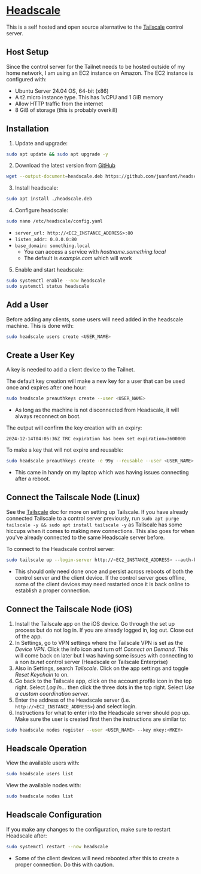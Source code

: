 # [Headscale](https://headscale.net/)

This is a self hosted and open source alternative to the [Tailscale](./tailscale.md) control server.
## Host Setup

Since the control server for the Tailnet needs to be hosted outside of my home network, I am using an EC2 instance on Amazon. The EC2 instance is configured with:
- Ubuntu Server 24.04 OS, 64-bit (x86)
- A t2.micro instance type. This has 1vCPU and 1 GiB memory
- Allow HTTP traffic from the internet
- 8 GiB of storage (this is probably overkill)
## Installation

1. Update and upgrade:
```bash
sudo apt update && sudo apt upgrade -y
```

2. Download the latest version from [GitHub](https://github.com/juanfont/headscale/releases)
```bash 
wget --output-document=headscale.deb https://github.com/juanfont/headscale/releases/download/v0.23.0/headscale_0.23.0_linux_amd64.deb
```

3. Install headscale:
```bash
sudo apt install ./headscale.deb
```

4. Configure headscale:
```bash
sudo nano /etc/headscale/config.yaml
```
- `server_url: http://<EC2_INSTANCE_ADDRESS>:80`
- `listen_addr: 0.0.0.0:80`
- `base_domain: something.local`
	- You can access a service with *hostname.something.local*
	- The default is *example.com* which will work

5. Enable and start headscale:
```bash
sudo systemctl enable --now headscale
sudo systemctl status headscale
```
## Add a User

Before adding any clients, some users will need added in the headscale machine. This is done with:
```bash
sudo headscale users create <USER_NAME>
```
## Create a User Key

A key is needed to add a client device to the Tailnet.

The default key creation will make a new key for a user that can be used once and expires after one hour:
```bash
sudo headscale preauthkeys create --user <USER_NAME>
```
- As long as the machine is not disconnected from Headscale, it will always reconnect on boot.

The output will confirm the key creation with an expiry:
```log
2024-12-14T04:05:36Z TRC expiration has been set expiration=3600000
```

To make a key that will not expire and reusable:
```bash
sudo headscale preauthkeys create -e 99y --reusable --user <USER_NAME>
```
- This came in handy on my laptop which was having issues connecting after a reboot.
## Connect the Tailscale Node (Linux)

See the [Tailscale](./tailscale.md) doc for more on setting up Tailscale. If you have already connected Tailscale to a control server previously, run `sudo apt purge tailscale -y && sudo apt install tailscale -y` as Tailscale has some hiccups when it comes to making new connections. This also goes for when you've already connected to the same Headscale server before.

To connect to the Headscale control server:
```bash
sudo tailscale up --login-server http://<EC2_INSTANCE_ADDRESS> --auth-key <AUTH_KEY>
```
- This should only need done once and persist across reboots of both the control server and the client device. If the control server goes offline, some of the client devices may need restarted once it is back online to establish a proper connection.
## Connect the Tailscale Node (iOS)

1. Install the Tailscale app on the iOS device. Go through the set up process but do not log in. If you are already logged in, log out. Close out of the app.
2. In Settings, go to VPN settings where the Tailscale VPN is set as the *Device VPN*. Click the info icon and turn off *Connect on Demand*. This will come back on later but I was having some issues with connecting to a non *ts.net* control server (Headscale or Tailscale Enterprise)
3. Also in Settings, search *Tailscale*. Click on the app settings and toggle *Reset Keychain* to on.
4. Go back to the Tailscale app, click on the account profile icon in the top right. Select *Log In...* then click the three dots in the top right. Select *Use a custom coordination server*.
5. Enter the address of the Headscale server (i.e. `http://<EC2_INSTANCE_ADDRESS>`) and select login.
6. Instructions for what to enter into the Headscale server should pop up. Make sure the user is created first then the instructions are similar to:
```bash
sudo headscale nodes register --user <USER_NAME> --key mkey:<MKEY>
```
## Headscale Operation

View the available users with:
```bash
sudo headscale users list
```

View the available nodes with:
```bash
sudo headscale nodes list
```
## Headscale Configuration

If you make any changes to the configuration, make sure to restart Headscale after:
```bash
sudo systemctl restart --now headscale
```
- Some of the client devices will need rebooted after this to create a proper connection. Do this with caution.
